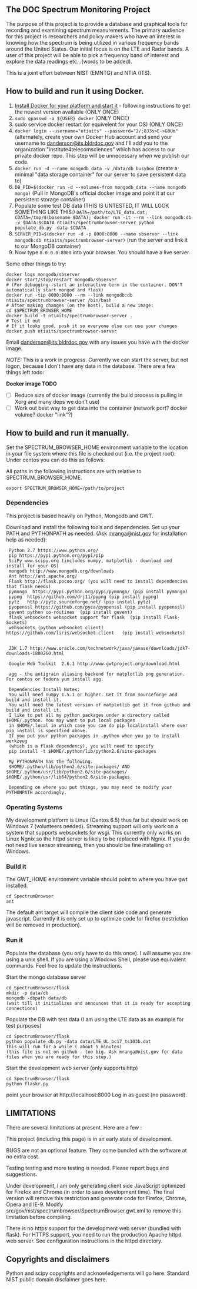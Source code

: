 <h2> The DOC Spectrum Monitoring Project </h2>

The purpose of this project is to provide a database and graphical tools
for recording and examining spectrum measurements.  The primary audience
for this project is researchers and policy makers who have an interest
in knowing how the spectrum is being utilized in various frequency bands
around the United States. Our initial focus is on the LTE and Radar bands.
A user of this project  will be able to pick a frequency band of interest
and explore the data readings etc...(words to be added).

This is a joint effort between NIST (EMNTG) and NTIA (ITS).

<h2> How to build and run it using Docker. </h2>

1. [Install Docker for your platform and start it](http://docs.docker.com/installation/) - following instructions to get the newest version available (ONLY ONCE)
2. `sudo gpasswd -a ${USER} docker` (ONLY ONCE)
3. sudo service docker restart (or equivelent for your OS) (ONLY ONCE)
4. `docker login --username="ntiaits" --password="2/;8J3s>E->G0Um"` (alternately, create your own Docker Hub account and send your username to danderson@its.bldrdoc.gov and I'll add you to the organization "institute4telecomsciences" which has access to our private docker repo. This step will be unnecessary when we publish our code.
5. `docker run -d --name mongodb_data -v /data/db busybox` (create a minimal "data storage container" for our server to save persistent data to)
6. `DB_PID=$(docker run -d --volumes-from mongodb_data --name mongodb mongo)` (Pull in MongoDB's official docker image and point it at our persistent storage container)
7. Populate some test DB data (THIS IS UNTESTED, IT WILL LOOK SOMETHING LIKE THIS:) `DATA=/path/to/LTE_data.dat; CDATA=/tmp/$(basename $DATA); docker run -it --rm --link mongodb:db -v $DATA:$CDATA ntiaits/spectrumbrowser-server python populate_db.py -data $CDATA`
7. `SERVER_PID=$(docker run -d -p 8000:8000 --name sbserver --link mongodb:db ntiaits/spectrumbrowser-server)` (run the server and link it to our MongoDB container)
8. Now type `0.0.0.0:8000` into your browser. You should have a live server.

Some other things to try:
```    
docker logs mongodb/sbserver
docker start/stop/restart mongodb/sbserver
# (For debugging--start an interactive term in the container. DON'T automatically start mongod and flask)
docker run -tip 8000:8000 --rm --link mongodb:db ntiaits/spectrumbrowser-server /bin/bash
# After making changes (on the host), build a new image:
cd $SPECTRUM_BROWSER_HOME
docker build -t ntiaits/spectrumbrowser-server .
# Test it out
# If it looks good, push it so everyone else can use your changes
docker push ntiaits/spectrumbrowser-server

```
    
Email danderson@its.bldrdoc.gov with any issues you have with the docker image.

*NOTE:* This is a work in progress. Currently we can start the server, but not logon, because I don't have any data in the database. There are a few things left todo:

**Docker image TODO**
- [ ] Reduce size of docker image (currently the build process is pulling in Xorg and many deps we don't use)
- [ ] Work out best way to get data into the container (network port? docker volume? docker "link"?)

<h2> How to build and run it manually. </h2>

Set the SPECTRUM_BROWSER_HOME environment variable to the location in your file system where
this file is checked out (i.e. the project root). Under centos you can do this as follows:

All paths in the following instructions are with relative to SPECTRUM_BROWSER_HOME.


    export SPECTRUM_BROWSER_HOME=/path/to/project

<h3> Dependencies </h3>

This project is based heavily on Python, Mongodb and GWT.

Download and install the following tools and dependencies. Set up your PATH and PYTHONPATH as needed. 
(Ask mranga@nist.gov for installation help as needed):

     Python 2.7 https://www.python.org/
     pip https://pypi.python.org/pypi/pip
     SciPy www.scipy.org (includes numpy, matplotlib - download and install for your OS)
     mongodb http://www.mongodb.org/downloads
     Ant http://ant.apache.org/
     Flask http://flask.pocoo.org/ (you will need to install dependencies that flask needs)
     pymongo  https://pypi.python.org/pypi/pymongo/ (pip install pymongo)
     pypng  https://github.com/drj11/pypng (pip install pypng)
     pytz   http://pytz.sourceforge.net/ (pip install pytz)
     pyopenssl https://github.com/pyca/pyopenssl (pip install pyopenssl)
     gevent python co-routines  (pip install gevent)
     flask_websockets websocket support for flask  (pip install Flask-Sockets) 
     websockets (python websocket client) https://github.com/liris/websocket-client   (pip install websockets)


     JDK 1.7 http://www.oracle.com/technetwork/java/javase/downloads/jdk7-downloads-1880260.html

     Google Web Toolkit  2.6.1 http://www.gwtproject.org/download.html
     
     agg - the antigrain aliasing backend for matplotlib png generation. For centos or fedora yum install agg.

     Dependencies Install Notes:
     You will need numpy 1.5.1 or higher. Get it from sourceforge and build and install it.
     You will need the latest version of matplotlib get it from github and build and install it.
     I like to put all my python packages under a directory called $HOME/.python. You may want to put local packages
     in $HOME/.local in which case you can do pip localinstall where ever pip install is specified above.
     If you put your python packages in .python when you go to install werkzeug 
     (which is a flask dependency), you will need to specify
     pip install -t $HOME/.python/lib/python2.6/site-packages

     My PYTHONPATH has the following.
     $HOME/.python/lib/python2.6/site-packages/ AND $HOME/.python/usr/lib/python2.6/site-packages/ $HOME/.python/usr/lib64/python2.6/site-packages

     Depending on where you put things, you may need to modify your PYTHONPATH accordingly.

<h3> Operating Systems </h3>

My development platform is  Linux (Centos 6.5) thus far but should work on Windows 7 (volunteers needed).
Streaming support will only work on a system that supports websockets for wsgi. This currently only works on 
Linux Ngnix so the httpd server is likely to be replaced with Ngnix. If you do not need live sensor streaming,
then you should be fine installing on Windows.

<h3> Build it </h3>

The GWT_HOME environment variable should point to where you have gwt installed.

    cd SpectrumBrowser
    ant

The default ant target will compile the client side code and generate javascript. Currently it is only 
set up to optimize code for firefox (restriction will be removed in production).

<h3> Run it </h3>


Populate the database (you only have to do this once). 
I will assume you are using a unix shell. If you are using a Windows Shell, please use equivalent commands.
Feel free to update the instructions.

Start the mongo database server

    cd SpectrumBrowser/flask
    mkdir -p data/db
    mongodb -dbpath data/db
    (wait till it initializes and announces that it is ready for accepting connections)

Populate the DB with test data (I am using the LTE data as an example for test purposes)

    cd SpectrumBrowser/flask
    python populate_db.py -data data/LTE_UL_bc17_ts103b.dat
    This will run for a while ( about 5 minutes)
    (this file is not on github - too big. Ask mranga@nist.gov for data files when you are ready for this step.)

Start the development web server (only supports http)

    cd SpectrumBrowser/flask
    python flaskr.py

point your browser at http://localhost:8000
Log in as guest (no password).


<h2> LIMITATIONS </h2>

There are several limitations at present. Here are a few :

This project (including this page) is in an early state of development.

BUGS are not an optional feature. They come bundled with the software
at no extra cost.

Testing testing and more testing is needed. Please report bugs and suggestions.

Under development, I am only generating client side JavaScript
optimized for Firefox and Chrome (in order to save development
time).  The final version will remove this restriction and
generate code for Firefox, Chrome, Opera and IE-9.  Modify
src/gov/nist/spectrumbrowser/SpectrumBrowser.gwt.xml to remove this
limitation before compiling.

There is no https support for the development web server (bundled with
flask).  For HTTPS support, you need to run the production Apache httpd
web server. See configuration instructions in the httpd directory.



<h2>Copyrights and disclaimers </h2>
Python and scipy copyrights and acknowledgements will go here.
Standard NIST public domain disclaimer goes here.

